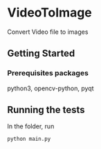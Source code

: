 # VideoToImage

Convert Video file to images

## Getting Started

### Prerequisites packages

python3, opencv-python, pyqt


## Running the tests

In the folder, run

```
python main.py
```
